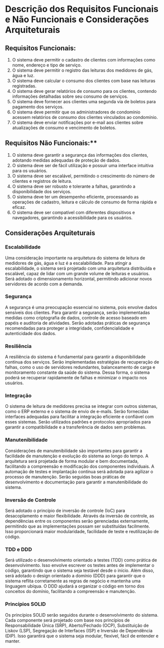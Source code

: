 # Descrição dos Requisitos Funcionais e Não Funcionais e Considerações Arquiteturais

## Requisitos Funcionais:
1. O sistema deve permitir o cadastro de clientes com informações como nome, endereço e tipo de serviço.
2. O sistema deve permitir o registro das leituras dos medidores de gás, água e luz.
3. O sistema deve calcular o consumo dos clientes com base nas leituras registradas.
4. O sistema deve gerar relatórios de consumo para os clientes, contendo informações detalhadas sobre seu consumo de serviços.
5. O sistema deve fornecer aos clientes uma segunda via de boletos para pagamento dos serviços.
6. O sistema deve permitir que os administradores de condomínio acessem relatórios de consumo dos clientes vinculados ao condomínio.
7. O sistema deve enviar notificações por e-mail aos clientes sobre atualizações de consumo e vencimento de boletos.

## Requisitos Não Funcionais:**
1. O sistema deve garantir a segurança das informações dos clientes, adotando medidas adequadas de proteção de dados.
2. O sistema deve ser de fácil utilização e possuir uma interface intuitiva para os usuários.
3. O sistema deve ser escalável, permitindo o crescimento do número de clientes e registros de leitura.
4. O sistema deve ser robusto e tolerante a falhas, garantindo a disponibilidade dos serviços.
5. O sistema deve ter um desempenho eficiente, processando as operações de cadastro, leitura e cálculo de consumo de forma rápida e eficaz.
6. O sistema deve ser compatível com diferentes dispositivos e navegadores, garantindo a acessibilidade para os usuários.

## Considerações Arquiteturais


### Escalabilidade

Uma consideração importante na arquitetura do sistema de leitura de medidores de gás, água e luz é a escalabilidade. Para atingir a escalabilidade, o sistema será projetado com uma arquitetura distribuída e escalável, capaz de lidar com um grande volume de leituras e usuários. Será adotado o dimensionamento horizontal, permitindo adicionar novos servidores de acordo com a demanda.

### Segurança

A segurança é uma preocupação essencial no sistema, pois envolve dados sensíveis dos clientes. Para garantir a segurança, serão implementadas medidas como criptografia de dados, controle de acesso baseado em papéis e auditoria de atividades. Serão adotadas práticas de segurança recomendadas para proteger a integridade, confidencialidade e autenticidade dos dados.

### Resiliência

A resiliência do sistema é fundamental para garantir a disponibilidade contínua dos serviços. Serão implementadas estratégias de recuperação de falhas, como o uso de servidores redundantes, balanceamento de carga e monitoramento constante da saúde do sistema. Dessa forma, o sistema poderá se recuperar rapidamente de falhas e minimizar o impacto nos usuários.

### Integração

O sistema de leitura de medidores precisa se integrar com outros sistemas, como o ERP externo e o sistema de envio de e-mails. Serão fornecidas interfaces adequadas para facilitar a integração eficiente e confiável com esses sistemas. Serão utilizados padrões e protocolos apropriados para garantir a compatibilidade e a transferência de dados sem problemas.

### Manutenibilidade

Considerações de manutenibilidade são importantes para garantir a facilidade de manutenção e evolução do sistema ao longo do tempo. A arquitetura será projetada de forma modular e bem documentada, facilitando a compreensão e modificação dos componentes individuais. A automação de testes e implantação contínua será adotada para agilizar o processo de manutenção. Serão seguidas boas práticas de desenvolvimento e documentação para garantir a manutenibilidade do sistema.

### Inversão de Controle

Será adotado o princípio de inversão de controle (IoC) para desacoplamento e maior flexibilidade. Através da inversão de controle, as dependências entre os componentes serão gerenciadas externamente, permitindo que as implementações possam ser substituídas facilmente. Isso proporcionará maior modularidade, facilidade de teste e reutilização de código.

### TDD e DDD

Será utilizado o desenvolvimento orientado a testes (TDD) como prática de desenvolvimento. Isso envolve escrever os testes antes de implementar o código, garantindo que o sistema seja testável desde o início. Além disso, será adotado o design orientado a domínio (DDD) para garantir que o sistema reflita corretamente as regras de negócio e mantenha uma linguagem ubíqua. O DDD ajudará a organizar o código em torno dos conceitos do domínio, facilitando a compreensão e manutenção.

### Princípios SOLID

Os princípios SOLID serão seguidos durante o desenvolvimento do sistema. Cada componente será projetado com base nos princípios de Responsabilidade Única (SRP), Aberto/Fechado (OCP), Substituição de Liskov (LSP), Segregação de Interfaces (ISP) e Inversão de Dependência (DIP). Isso garantirá que o sistema seja modular, flexível, fácil de entender e manter.



